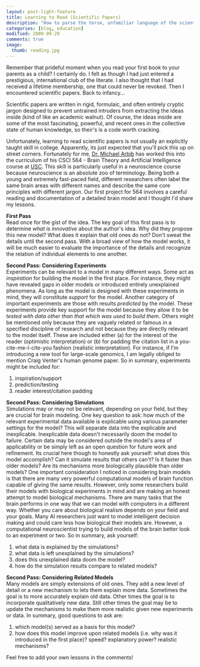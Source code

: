 ```yaml
---
layout: post-light-feature
title: Learning to Read (Scientific Papers)
description: "How to parse the terse, unfamiliar language of the scientific paper."
categories: [blog, education]
modified: 2009-09-29
comments: true
image:
  thumb: reading.jpg
---
```

Remember that prideful moment when you read your first book to your parents as a child?  I certainly do.  I felt as though I had just entered a prestigious, international club of the literate.  I also thought that I had received a lifetime membership, one that could never be revoked.  Then I encountered scientific papers.  Back to infancy...

Scientific papers are written in rigid, formulaic, and often entirely cryptic jargon designed to prevent untrained intruders from extracting the ideas inside (kind of like an academic walnut).  Of course, the ideas inside are some of the most fascinating, powerful, and recent ones in the collective state of human knowledge, so their's is a code worth cracking.

Unfortunately, learning to read scientific papers is not usually an explicitly taught skill in college.  Apparently, its just expected that you'll pick this up on street corners.  Fortunately for me, <a href="http://www.usc.edu/programs/neuroscience/faculty/profile.php?fid=16">Dr. Michael Arbib</a> has worked this into the curriculum of his CSCI 564 - Brain Theory and Artificial Intelligence course at <a href="http://www.usc.edu/">USC</a>.  This skill is particularly useful in a neuroscience course because neuroscience is an absolute zoo of terminology. Being both a young and extremely fast-paced field, different researchers often label the same brain areas with different names and describe the same core principles with different jargon.  Our first project for 564 involves a careful reading and documentation of a detailed brain model and I thought I'd share my lessons.

<strong>First Pass</strong><br>
Read once for the gist of the idea.  The key goal of this first pass is to determine <em>what is innovative</em> about the author's idea.  Why did they propose this new model?  What does it explain that old ones do not?  Don't sweat the details until the second pass.  With a broad view of how the model works, it will be much easier to evaluate the importance of the details and recognize the relation of individual elements to one another.

<strong>Second Pass: Considering Experiments</strong><br>
Experiments can be relevant to a model in many different ways.  Some act as <em>inspiration</em> for building the model in the first place.  For instance, they might have revealed gaps in older models or introduced entirely unexplained phenomena.  As long as the model is designed with these experiments in mind, they will constitute <em>support</em> for the model.  Another category of important experiments are those with results <em>predicted</em> by the model.  These experiments provide key support for the model because they allow it to be <em>tested with data other than that which was used to build them</em>.  Others might be mentioned only because they are vaguely related or famous in a specified discipline of research and not because they are directly relevant to the model itself.  These are included either (a) for the interest of the reader (optimistic interpretation) or (b) for padding the citation list in a you-cite-me-I-cite-you fashion (realistic interpretation).  For instance, if I'm introducing a new tool for large-scale genomics, I am legally obliged to mention Craig Venter's human genome paper.  So in summary, experiments might be included for:
<ol>
	<li>inspiration/support</li>
	<li>prediction/testing</li>
	<li>reader interest/citation padding</li>
</ol>
<strong>Second Pass: Considering Simulations</strong><br>
Simulations may or may not be relevant, depending on your field, but they are crucial for brain modeling.  One key question to ask: how much of the relevant experimental data available is explicable using various parameter settings for the model?  This will separate data into the explicable and inexplicable.  Inexplicable data doesn't necessarily doom the model to failure.  Certain data may be considered outside the model's area of applicability or be simply left as an open question for future work and refinement.  Its crucial here though to honestly ask yourself: what does this model accomplish?  Can it simulate results that others can't?  Is it faster than older models?  Are its mechanisms more biologically plausible than older models?  One important consideration I noticed in considering brain models is that there are many very powerful computational models of brain function capable of giving the same results.  However, only some researchers build their models with biological experiments in mind and are making an honest attempt to model biological mechanisms.  There are many tasks that the brain performs in one way that we can model with computers in a different way.  Whether you care about biological realism depends on your field and your goals.  Many AI researchers just want to model intelligent decision making and could care less how biological their models are.  However, a computational neuroscientist trying to build models of the brain better look to an experiment or two.  So in summary, ask yourself:
<ol>
	<li>what data is explained by the simulations?</li>
	<li>what data is left unexplained by the simulations?</li>
	<li>does this unexplained data doom the model?</li>
	<li>how do the simulation results compare to related models?</li>
</ol>
<strong>Second Pass: Considering Related Models</strong><br>
Many models are simply extensions of old ones.  They add a new level of detail or a new mechanism to lets them explain more data.  Sometimes the goal is to more accurately explain old data.  Other times the goal is to incorporate qualitatively new data.  Still other times the goal may be to update the mechanisms to make them more realistic given new experiments or data.  In summary, good questions to ask are:
<ol>
	<li>which model(s) served as a basis for this model?</li>
	<li>how does this model improve upon related models (i.e. why was it introduced in the first place)?  speed?  explanatory power?  realistic mechanisms?</li>
</ol>

Feel free to add your own lessons in the comments!